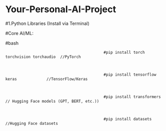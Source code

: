 # Your-Personal-AI-Project

#1.Python Libraries (Install via Terminal) 

#Core AI/ML:

#bash

                                               #pip install torch torchvision torchaudio  //PyTorch

                                               

                                               #pip install tensorflow keras             //TensorFlow/Keras

                                               

                                               #pip install transformers   // Hugging Face models (GPT, BERT, etc.))



                                               #pip install datasets                   //Hugging Face datasets
